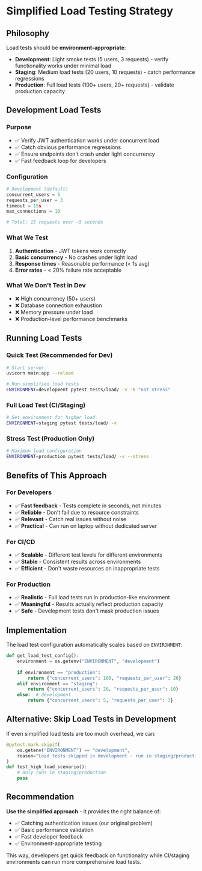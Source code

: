 # Simplified Load Testing Strategy

## Philosophy

Load tests should be **environment-appropriate**:

- **Development**: Light smoke tests (5 users, 3 requests) - verify functionality works under minimal load
- **Staging**: Medium load tests (20 users, 10 requests) - catch performance regressions  
- **Production**: Full load tests (100+ users, 20+ requests) - validate production capacity

## Development Load Tests

### Purpose
- ✅ Verify JWT authentication works under concurrent load
- ✅ Catch obvious performance regressions
- ✅ Ensure endpoints don't crash under light concurrency
- ✅ Fast feedback loop for developers

### Configuration
```python
# Development (default)
concurrent_users = 5
requests_per_user = 3
timeout = 15s
max_connections = 10

# Total: 15 requests over ~5 seconds
```

### What We Test
1. **Authentication** - JWT tokens work correctly
2. **Basic concurrency** - No crashes under light load
3. **Response times** - Reasonable performance (< 1s avg)
4. **Error rates** - < 20% failure rate acceptable

### What We Don't Test in Dev
- ❌ High concurrency (50+ users)
- ❌ Database connection exhaustion
- ❌ Memory pressure under load
- ❌ Production-level performance benchmarks

## Running Load Tests

### Quick Test (Recommended for Dev)
```bash
# Start server
uvicorn main:app --reload

# Run simplified load tests
ENVIRONMENT=development pytest tests/load/ -v -k "not stress"
```

### Full Load Test (CI/Staging)
```bash
# Set environment for higher load
ENVIRONMENT=staging pytest tests/load/ -v
```

### Stress Test (Production Only)
```bash
# Maximum load configuration
ENVIRONMENT=production pytest tests/load/ -v --stress
```

## Benefits of This Approach

### For Developers
- ✅ **Fast feedback** - Tests complete in seconds, not minutes
- ✅ **Reliable** - Don't fail due to resource constraints
- ✅ **Relevant** - Catch real issues without noise
- ✅ **Practical** - Can run on laptop without dedicated server

### For CI/CD
- ✅ **Scalable** - Different test levels for different environments
- ✅ **Stable** - Consistent results across environments
- ✅ **Efficient** - Don't waste resources on inappropriate tests

### For Production
- ✅ **Realistic** - Full load tests run in production-like environment
- ✅ **Meaningful** - Results actually reflect production capacity
- ✅ **Safe** - Development tests don't mask production issues

## Implementation

The load test configuration automatically scales based on `ENVIRONMENT`:

```python
def get_load_test_config():
    environment = os.getenv("ENVIRONMENT", "development")
    
    if environment == "production":
        return {"concurrent_users": 100, "requests_per_user": 20}
    elif environment == "staging": 
        return {"concurrent_users": 20, "requests_per_user": 10}
    else:  # development
        return {"concurrent_users": 5, "requests_per_user": 3}
```

## Alternative: Skip Load Tests in Development

If even simplified load tests are too much overhead, we can:

```python
@pytest.mark.skipif(
    os.getenv("ENVIRONMENT") == "development",
    reason="Load tests skipped in development - run in staging/production"
)
def test_high_load_scenario():
    # Only runs in staging/production
    pass
```

## Recommendation

**Use the simplified approach** - it provides the right balance of:
- ✅ Catching authentication issues (our original problem)
- ✅ Basic performance validation  
- ✅ Fast developer feedback
- ✅ Environment-appropriate testing

This way, developers get quick feedback on functionality while CI/staging environments can run more comprehensive load tests.